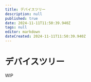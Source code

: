 ```yaml
---
title: デバイスツリー
description: null
published: true
date: 2024-11-11T11:50:39.940Z
tags: null
editor: markdown
dateCreated: 2024-11-11T11:50:39.940Z
---
```


# デバイスツリー

WIP
